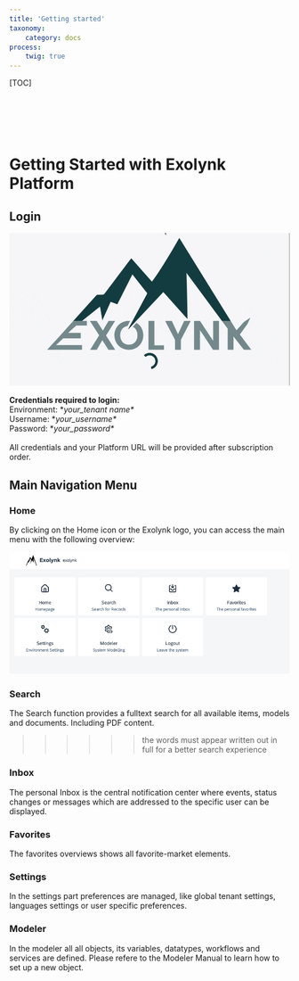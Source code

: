 ```yaml
---
title: 'Getting started'
taxonomy:
    category: docs
process:
    twig: true
---
```


[TOC]

<br><br><br><br>

# Getting Started with Exolynk Platform

## Login

![Login](login.gif?resize=800&classes=left)

**Credentials required to login:**<br>
Environment: \**your_tenant name\**<br>
Username: \**your_username\**<br>
Password: \**your_password\**<br>
<br>
All credentials and your Platform URL will be provided after subscription order.

## Main Navigation Menu

### Home

By clicking on the Home icon or the Exolynk logo, you can access the main menu with the following overview:

![Menu](main-menu.png?resize=600,400&classes=left)

### Search

The Search function provides a fulltext search for all available items, models and documents. Including PDF content.

>>>>>> the words must appear written out in full for a better search experience

### Inbox

The personal Inbox is the central notification center where events, status changes or messages which are addressed to the specific user can be displayed.

### Favorites

The favorites overviews shows all favorite-market elements.

### Settings

In the settings part preferences are managed, like global tenant settings, languages settings or user specific preferences.

### Modeler

In the modeler all all objects, its variables, datatypes, workflows and services are defined.
Please refere to the Modeler Manual to learn how to set up a new object.